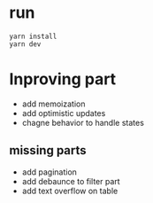 # run

```
yarn install
yarn dev
```

# Inproving part

- add memoization
- add optimistic updates
- chagne behavior to handle states

## missing parts

- add pagination
- add debaunce to filter part
- add text overflow on table


